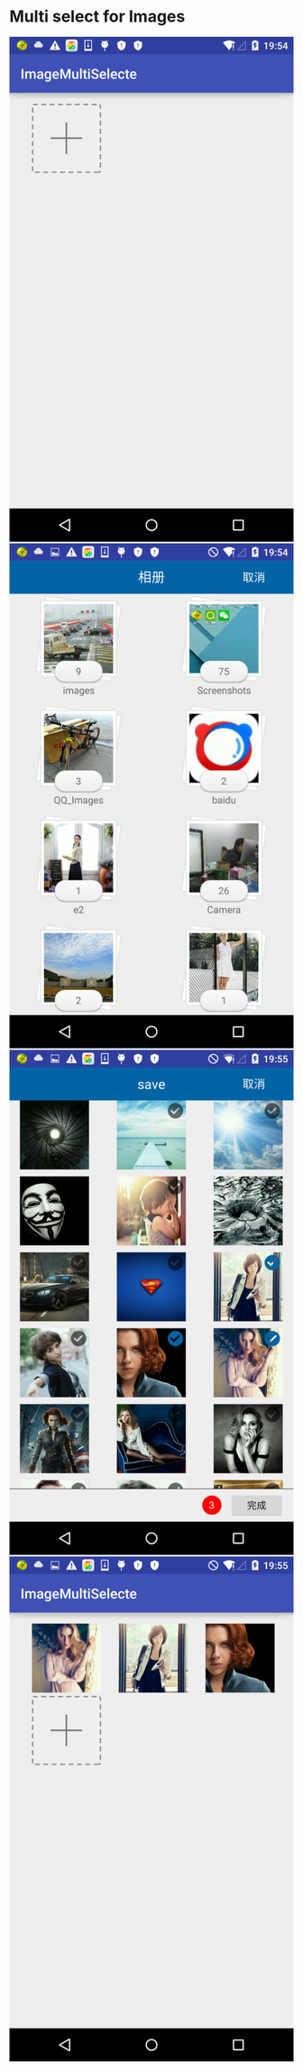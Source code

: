 Multi select for Images
=====================
![image](https://github.com/summer-xiong/MultiImage/raw/master/Screenshot_2015-11-20-19-54-20.png)
![image](https://github.com/summer-xiong/MultiImage/raw/master/Screenshot_2015-11-20-19-54-44.png)
![image](https://github.com/summer-xiong/MultiImage/raw/master/Screenshot_2015-11-20-19-55-33.png)
![image](https://github.com/summer-xiong/MultiImage/raw/master/Screenshot_2015-11-20-19-55-52.png)




